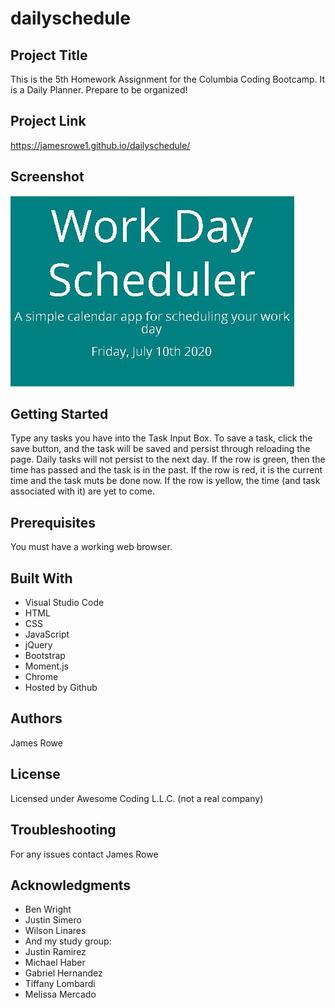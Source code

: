 # dailyschedule

## Project Title

This is the 5th Homework Assignment for the Columbia Coding Bootcamp. It is a Daily Planner. Prepare to be organized!

## Project Link

https://jamesrowe1.github.io/dailyschedule/

## Screenshot

![codequiz](./dailyschedule.jpg)

## Getting Started

Type any tasks you have into the Task Input Box. To save a task, click the save button, and the task will be saved and persist through reloading the page. Daily tasks will not persist to the next day. If the row is green, then the time has passed and the task is in the past. If the row is red, it is the current time and the task muts be done now. If the row is yellow, the time (and task associated with it) are yet to come.

## Prerequisites

You must have a working web browser.

## Built With

- Visual Studio Code
- HTML
- CSS
- JavaScript
- jQuery
- Bootstrap
- Moment.js
- Chrome
- Hosted by Github

## Authors

James Rowe

## License

Licensed under Awesome Coding L.L.C. (not a real company)

## Troubleshooting

For any issues contact James Rowe

## Acknowledgments

- Ben Wright
- Justin Simero
- Wilson Linares
- And my study group:
- Justin Ramirez
- Michael Haber
- Gabriel Hernandez
- Tiffany Lombardi
- Melissa Mercado
